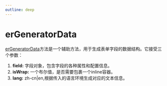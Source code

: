```yaml
---
outline: deep
---
```

# erGeneratorData

[erGeneratorData](https://github.com/Liberty-liu/Everright-formEditor/blob/main/packages/formEditor/generatorData.js)方法是一个辅助方法，用于生成表单字段的数据结构。它接受三个参数：

1. **field:** 字段对象，包含字段的各种属性和配置信息。
2. **isWrap:** 一个布尔值，是否需要包裹一个inline容器。
3. **lang:** zh-cn|en,根据传入的语言环境生成对应的文本信息。
